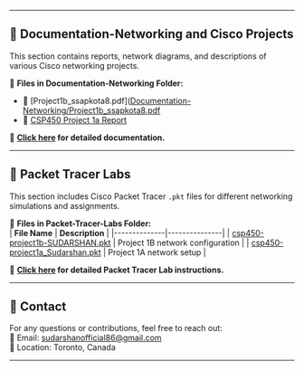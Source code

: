 
---

## 📜 **Documentation-Networking and Cisco Projects**  
This section contains reports, network diagrams, and descriptions of various Cisco networking projects.

📌 **Files in Documentation-Networking Folder:**  
- 📄 [Project1b_ssapkota8.pdf]([Documentation-Networking/Project1b_ssapkota8.pdf](https://github.com/ssapkota8/Cisco-Networking-Projects/blob/main/Documentation-Networking%20and%20Cisco%20Projects/Project1b_ssapkota8.pdf)  
- 📄 [CSP450 Project 1a Report](https://github.com/ssapkota8/Cisco-Networking-Projects/blob/main/Documentation-Networking%20and%20Cisco%20Projects/ssapkota8_CSP450_Project1a.pdf)  

🔗 **[Click here](https://github.com/ssapkota8/Cisco-Networking-Projects/blob/main/Documentation-Networking%20and%20Cisco%20Projects/README.md) for detailed documentation.**

---

## 🔌 **Packet Tracer Labs**  
This section includes Cisco Packet Tracer `.pkt` files for different networking simulations and assignments.

📌 **Files in Packet-Tracer-Labs Folder:**  
| **File Name** | **Description** |
|--------------|---------------|
| [csp450-project1b-SUDARSHAN.pkt](Packet-Tracer-Labs/csp450-project1b-SUDARSHAN.pkt) | Project 1B network configuration |
| [csp450-project1a_Sudarshan.pkt](Packet-Tracer-Labs/csp450-project_1a_Sudarshan.pkt) | Project 1A network setup |

🔗 **[Click here](Packet-Tracer-Labs/README.md) for detailed Packet Tracer Lab instructions.**

---

## 📧 **Contact**  
For any questions or contributions, feel free to reach out:  
📩 Email: [sudarshanofficial86@gmail.com](mailto:sudarshanofficial86@gmail.com)  
📍 Location: Toronto, Canada  

---
